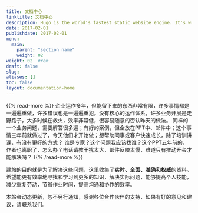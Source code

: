 ```yaml
---
title: 文档中心
linktitle: 文档中心
description: Hugo is the world's fastest static website engine. It's written in Go (aka Golang) and developed by bep, spf13 and friends.
date: 2017-02-01
publishdate: 2017-02-01
menu:
  main:
    parent: "section name"
    weight: 02
weight: 02	#rem
draft: false
slug:
aliases: []
toc: false
layout: documentation-home
---
```


{{% read-more %}}
企业运作多年，但能留下来的东西非常有限，许多事情都是一遍遍重做，许多错误也是一遍遍重犯。没有核心的运作体系，许多业务开展是走野路子，大多时候在救火，效率非常低，很容易随意的否认昨天的做法。
同样的一个业务问题，需要解答很多遍；有好的案例，但全放在PPT中、邮件中；这个事情三年前就做过了，今天他们才开始做；想帮助同事或客户快速成长，除了培训讲课，有没有更好的方式？
谁是专家？这个问题我应该找谁？这个PPT五年前的，作者也离职了，怎么办？电话请教干扰太大，邮件反映太慢，难道只有推动开会才能解决吗？
{{% /read-more %}}

建站的目的就是为了解决这些问题，这里收集了**实时、全面、准确和权威**的资料。希望能更有效率地寻找和学习到更多的知识，解决实际问题，能够提高个人技能，减少重复劳动，节省作业时间，提高沟通和协作的效率。

本站会动态更新，恕不另行通知，感谢各位合作伙伴的支持，如果有好的意见和建议，请联系我们。
